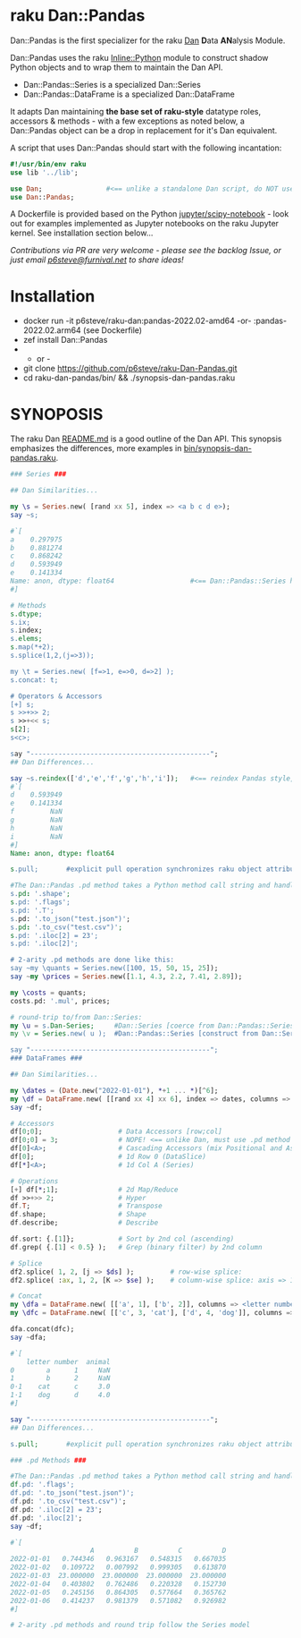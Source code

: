 # raku Dan::Pandas
Dan::Pandas is the first specializer for the raku [Dan](https://github.com/p6steve/raku-Dan) **D**ata **AN**alysis Module.

Dan::Pandas uses the raku [Inline::Python](https://raku.land/cpan:NINE/Inline::Python) module to construct shadow Python objects and to wrap them to maintain the Dan API.
- Dan::Pandas::Series is a specialized Dan::Series
- Dan::Pandas::DataFrame is a specialized Dan::DataFrame

It adapts Dan maintaining **the base set of raku-style** datatype roles, accessors & methods - with a few exceptions as noted below, a Dan::Pandas object can be a drop in replacement for it's Dan equivalent.

A script that uses Dan::Pandas should start with the following incantation:

```raku
#!/usr/bin/env raku
use lib '../lib';

use Dan;                #<== unlike a standalone Dan script, do NOT use the :ALL selector here
use Dan::Pandas;
```

A Dockerfile is provided based on the Python [jupyter/scipy-notebook](https://jupyter-docker-stacks.readthedocs.io/en/latest/using/selecting.html#jupyter-scipy-notebook) - look out for examples implemented as Jupyter notebooks on the raku Jupyter kernel. See installation section below...

_Contributions via PR are very welcome - please see the backlog Issue, or just email p6steve@furnival.net to share ideas!_

# Installation
- docker run -it p6steve/raku-dan:pandas-2022.02-amd64 -or- :pandas-2022.02.arm64 (see Dockerfile)
- zef install Dan::Pandas
- - or -
- git clone https://github.com/p6steve/raku-Dan-Pandas.git
- cd raku-dan-pandas/bin/ && ./synopsis-dan-pandas.raku

# SYNOPOSIS
The raku Dan [README.md](https://github.com/p6steve/raku-Dan/blob/main/README.md) is a good outline of the Dan API. This synopsis emphasizes the differences, more examples in [bin/synopsis-dan-pandas.raku](https://github.com/p6steve/raku-Dan/blob/main/bin/synopsis-dan-pandas.raku).
```raku
### Series ###

## Dan Similarities...

my \s = Series.new( [rand xx 5], index => <a b c d e>);
say ~s;

#`[
a    0.297975
b    0.881274
c    0.868242
d    0.593949
e    0.141334
Name: anon, dtype: float64                   #<== Dan::Pandas::Series has a Python numpy dtype
#]

# Methods
s.dtype;
s.ix;
s.index;
s.elems;
s.map(*+2);
s.splice(1,2,(j=>3));

my \t = Series.new( [f=>1, e=>0, d=>2] );
s.concat: t;

# Operators & Accessors
[+] s;  
s >>+>> 2; 
s >>+<< s; 
s[2];
s<c>;

say "---------------------------------------------";
## Dan Differences...

say ~s.reindex(['d','e','f','g','h','i']);   #<== reindex Pandas style, padding NaN
#`[
d    0.593949
e    0.141334
f         NaN
g         NaN
h         NaN
i         NaN
#]
Name: anon, dtype: float64

s.pull;       #explicit pull operation synchronizes raku object attributes to latest Python values (@.dfata, %.index, %.columns)

#The Dan::Pandas .pd method takes a Python method call string and handles it from raku:
s.pd: '.shape';
s.pd: '.flags';
s.pd: '.T';
s.pd: '.to_json("test.json")';
s.pd: '.to_csv("test.csv")';
s.pd: '.iloc[2] = 23';
s.pd: '.iloc[2]';

# 2-arity .pd methods are done like this:
say ~my \quants = Series.new([100, 15, 50, 15, 25]);
say ~my \prices = Series.new([1.1, 4.3, 2.2, 7.41, 2.89]); 

my \costs = quants; 
costs.pd: '.mul', prices; 

# round-trip to/from Dan::Series:
my \u = s.Dan-Series;     #Dan::Series [coerce from Dan::Pandas::Series]
my \v = Series.new( u );  #Dan::Pandas::Series [construct from Dan::Series]

say "---------------------------------------------";
### DataFrames ###

## Dan Similarities...

my \dates = (Date.new("2022-01-01"), *+1 ... *)[^6];
my \df = DataFrame.new( [[rand xx 4] xx 6], index => dates, columns => <A B C D> );
say ~df;

# Accessors
df[0;0];                   # Data Accessors [row;col]
df[0;0] = 3;               # NOPE! <== unlike Dan, must use .pd method to set values, then optionally .pull
df[0]<A>;                  # Cascading Accessors (mix Positional and Associative)
df[0];                     # 1d Row 0 (DataSlice)
df[*]<A>;                  # 1d Col A (Series)

# Operations
[+] df[*;1];               # 2d Map/Reduce
df >>+>> 2;                # Hyper
df.T;                      # Transpose
df.shape;                  # Shape
df.describe;               # Describe

df.sort: {.[1]};           # Sort by 2nd col (ascending)
df.grep( {.[1] < 0.5} );   # Grep (binary filter) by 2nd column

# Splice
df2.splice( 1, 2, [j => $ds] );         # row-wise splice:
df2.splice( :ax, 1, 2, [K => $se] );    # column-wise splice: axis => 1

# Concat
my \dfa = DataFrame.new( [['a', 1], ['b', 2]], columns => <letter number> ); 
my \dfc = DataFrame.new( [['c', 3, 'cat'], ['d', 4, 'dog']], columns => <animal letter number> ); 

dfa.concat(dfc);
say ~dfa;

#`[
    letter number  animal
0        a      1     NaN
1        b      2     NaN
0⋅1    cat      c     3.0
1⋅1    dog      d     4.0
#]

say "---------------------------------------------";
## Dan Differences...

s.pull;       #explicit pull operation synchronizes raku object attributes to latest Python values (@.dfata, %.index, %.columns)

### .pd Methods ###

#The Dan::Pandas .pd method takes a Python method call string and handles it from raku:
df.pd: '.flags';
df.pd: '.to_json("test.json")';
df.pd: '.to_csv("test.csv")';
df.pd: '.iloc[2] = 23';
df.pd: '.iloc[2]';
say ~df;

#`[
                    A          B          C          D
2022-01-01   0.744346   0.963167   0.548315   0.667035
2022-01-02   0.109722   0.007992   0.999305   0.613870
2022-01-03  23.000000  23.000000  23.000000  23.000000
2022-01-04   0.403802   0.762486   0.220328   0.152730
2022-01-05   0.245156   0.864305   0.577664   0.365762
2022-01-06   0.414237   0.981379   0.571082   0.926982
#]

# 2-arity .pd methods and round trip follow the Series model
```
